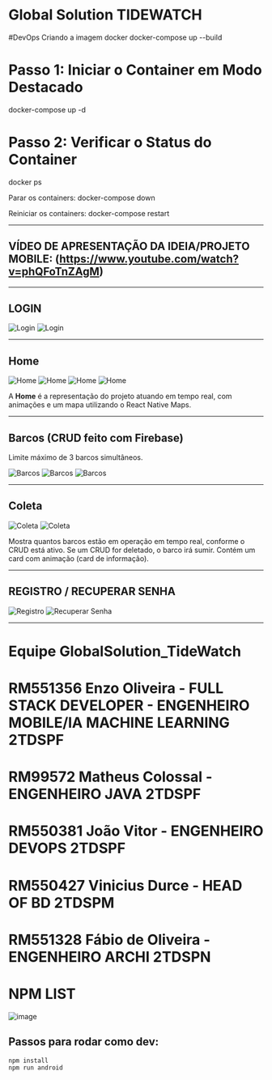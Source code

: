 # Global Solution TIDEWATCH

#DevOps
Criando a imagem docker
docker-compose up --build
 
 
# Passo 1: Iniciar o Container em Modo Destacado
docker-compose up -d
 
# Passo 2: Verificar o Status do Container
docker ps
 
Parar os containers:
docker-compose down
 
 
Reiniciar os containers:
docker-compose restart

---

## VÍDEO DE APRESENTAÇÃO DA IDEIA/PROJETO MOBILE: (https://www.youtube.com/watch?v=phQFoTnZAgM)

---

## LOGIN
![Login](https://github.com/BernardoliveiraFiap/GS_TideWatch_Mobile/assets/126569987/13b8a236-ce47-4783-9e47-0ff72f875cd8)
![Login](https://github.com/BernardoliveiraFiap/GS_TideWatch_Mobile/assets/126569987/324aafde-eb41-4894-b2d6-438264978d3f)

---

## Home
![Home](https://github.com/BernardoliveiraFiap/GS_TideWatch_Mobile/assets/126569987/510de3f2-964a-4339-8999-b411081a7828)
![Home](https://github.com/BernardoliveiraFiap/GS_TideWatch_Mobile/assets/126569987/e54c3745-18b7-48c4-a7f0-9116b6bbb4ee)
![Home](https://github.com/BernardoliveiraFiap/GS_TideWatch_Mobile/assets/126569987/dff0cd83-c001-4b45-997e-5a7448ff979b)
![Home](https://github.com/BernardoliveiraFiap/GS_TideWatch_Mobile/assets/126569987/bca683f3-5225-4ec3-ac2e-63079eaa7946)

A **Home** é a representação do projeto atuando em tempo real, com animações e um mapa utilizando o React Native Maps.

---

## Barcos (CRUD feito com Firebase)
Limite máximo de 3 barcos simultâneos.

![Barcos](https://github.com/BernardoliveiraFiap/GS_TideWatch_Mobile/assets/126569987/128acbce-a951-42b7-bc72-59ffa87f4f34)
![Barcos](https://github.com/BernardoliveiraFiap/GS_TideWatch_Mobile/assets/126569987/de89ce28-ec5b-4757-b8ec-9d19ceb782db)
![Barcos](https://github.com/BernardoliveiraFiap/GS_TideWatch_Mobile/assets/126569987/aa95c7f8-802c-467b-a38b-7a46c7389014)

---

## Coleta
![Coleta](https://github.com/BernardoliveiraFiap/GS_TideWatch_Mobile/assets/126569987/a0669fce-10f4-423b-9629-9ac3d50244f2)
![Coleta](https://github.com/BernardoliveiraFiap/GS_TideWatch_Mobile/assets/126569987/6427ffcd-f59c-4874-9bdb-a67383b04581)

Mostra quantos barcos estão em operação em tempo real, conforme o CRUD está ativo. Se um CRUD for deletado, o barco irá sumir. Contém um card com animação (card de informação).

---

## REGISTRO / RECUPERAR SENHA
![Registro](https://github.com/BernardoliveiraFiap/GS_TideWatch_Mobile/assets/126569987/d4b42d48-1972-4493-96b2-6f143698e1c0)
![Recuperar Senha](https://github.com/BernardoliveiraFiap/GS_TideWatch_Mobile/assets/126569987/b8c80f2b-425f-4f7d-af83-b3c98248fecf)

---
# Equipe GlobalSolution_TideWatch
# RM551356 Enzo Oliveira - FULL STACK DEVELOPER - ENGENHEIRO MOBILE/IA MACHINE LEARNING 2TDSPF
# RM99572 Matheus Colossal - ENGENHEIRO JAVA 2TDSPF
# RM550381 João Vitor - ENGENHEIRO DEVOPS 2TDSPF
# RM550427 Vinicius Durce - HEAD OF BD 2TDSPM
# RM551328 Fábio de Oliveira - ENGENHEIRO ARCHI 2TDSPN

# NPM LIST
![image](https://github.com/BernardoliveiraFiap/GS_TideWatch_Mobile/assets/126569987/7130d760-6c54-4068-9dbb-b492a74e99f4)



## Passos para rodar como dev:

```bash
npm install
npm run android
